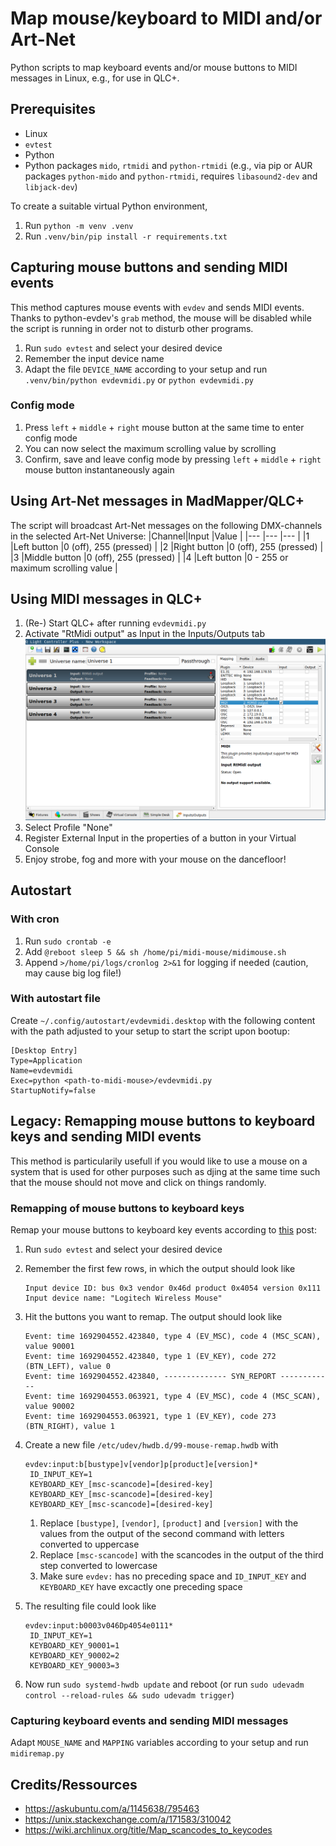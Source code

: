 # Map mouse/keyboard to MIDI and/or Art-Net

Python scripts to map keyboard events and/or mouse buttons to MIDI messages in Linux, e.g., for use in QLC+.

## Prerequisites
- Linux
- `evtest`
- Python
- Python packages `mido`, `rtmidi` and `python-rtmidi` (e.g., via pip or AUR packages `python-mido` and `python-rtmidi`, requires `libasound2-dev` and `libjack-dev`)

To create a suitable virtual Python environment,
1. Run `python -m venv .venv`
1. Run `.venv/bin/pip install -r requirements.txt`

## Capturing mouse buttons and sending MIDI events
This method captures mouse events with `evdev` and sends MIDI events. Thanks to python-evdev's `grab` method, the mouse will be disabled while the script is running in order not to disturb other programs.
1. Run `sudo evtest` and select your desired device
1. Remember the input device name
1. Adapt the file `DEVICE_NAME` according to your setup and run `.venv/bin/python evdevmidi.py` or `python evdevmidi.py`

### Config mode
1. Press `left` + `middle` + `right` mouse button at the same time to enter config mode
1. You can now select the maximum scrolling value by scrolling
1. Confirm, save and leave config mode by pressing `left` + `middle` + `right` mouse button instantaneously again

## Using Art-Net messages in MadMapper/QLC+
The script will broadcast Art-Net messages on the following DMX-channels in the selected Art-Net Universe:
|Channel|Input          |Value                  |
|---    |---            |---                    |
|1      |Left button    |0 (off), 255 (pressed) |
|2      |Right button   |0 (off), 255 (pressed) |
|3      |Middle button  |0 (off), 255 (pressed) |
|4      |Left button    |0 - 255 or maximum scrolling value |


## Using MIDI messages in QLC+
1. (Re-) Start QLC+ after running `evdevmidi.py`
1. Activate "RtMidi output" as Input in the Inputs/Outputs tab
![QLC+ MIDI input](docs/qlcp-midi-input.png)
1. Select Profile "None"
1. Register External Input in the properties of a button in your Virtual Console
1. Enjoy strobe, fog and more with your mouse on the dancefloor!

## Autostart
### With cron
1. Run `sudo crontab -e`
1. Add `@reboot sleep 5 && sh /home/pi/midi-mouse/midimouse.sh`
1. Append `>/home/pi/logs/cronlog 2>&1` for logging if needed (caution, may cause big log file!)

### With autostart file
Create `~/.config/autostart/evdevmidi.desktop` with the following content with the path adjusted to your setup to start the script upon bootup:
```
[Desktop Entry]
Type=Application
Name=evdevmidi
Exec=python <path-to-midi-mouse>/evdevmidi.py
StartupNotify=false
```

## Legacy: Remapping mouse buttons to keyboard keys and sending MIDI events
This method is particularily usefull if you would like to use a mouse on a system that is used for other purposes such as djing at the same time such that the mouse should not move and click on things randomly.

### Remapping of mouse buttons to keyboard keys
Remap your mouse buttons to keyboard key events according to [this](https://askubuntu.com/a/1145638/795463) post:
1. Run `sudo evtest` and select your desired device
1. Remember the first few rows, in which the output should look like
    ```
    Input device ID: bus 0x3 vendor 0x46d product 0x4054 version 0x111
    Input device name: "Logitech Wireless Mouse"
    ```
1. Hit the buttons you want to remap. The output should look like
    ```
    Event: time 1692904552.423840, type 4 (EV_MSC), code 4 (MSC_SCAN), value 90001
    Event: time 1692904552.423840, type 1 (EV_KEY), code 272 (BTN_LEFT), value 0
    Event: time 1692904552.423840, -------------- SYN_REPORT ------------
    Event: time 1692904553.063921, type 4 (EV_MSC), code 4 (MSC_SCAN), value 90002
    Event: time 1692904553.063921, type 1 (EV_KEY), code 273 (BTN_RIGHT), value 1
    ```
1. Create a new file `/etc/udev/hwdb.d/99-mouse-remap.hwdb` with

    ```
    evdev:input:b[bustype]v[vendor]p[product]e[version]*
     ID_INPUT_KEY=1
     KEYBOARD_KEY_[msc-scancode]=[desired-key]
     KEYBOARD_KEY_[msc-scancode]=[desired-key]
     KEYBOARD_KEY_[msc-scancode]=[desired-key]
    ```
    1. Replace `[bustype]`, `[vendor]`, `[product]` and `[version]` with the values from the output of the second command with letters converted to uppercase
    1. Replace `[msc-scancode]` with the scancodes in the output of the third step converted to lowercase
    1. Make sure `evdev:` has no preceding space and `ID_INPUT_KEY` and `KEYBOARD_KEY` have excactly one preceding space
1. The resulting file could look like
    ```
    evdev:input:b0003v046Dp4054e0111*
     ID_INPUT_KEY=1
     KEYBOARD_KEY_90001=1
     KEYBOARD_KEY_90002=2
     KEYBOARD_KEY_90003=3
    ```
1. Now run `sudo systemd-hwdb update` and reboot (or run `sudo udevadm control --reload-rules && sudo udevadm trigger`)

### Capturing keyboard events and sending MIDI messages
Adapt `MOUSE_NAME` and `MAPPING` variables according to your setup and run `midiremap.py`

## Credits/Ressources
- https://askubuntu.com/a/1145638/795463
- https://unix.stackexchange.com/a/171583/310042
- https://wiki.archlinux.org/title/Map_scancodes_to_keycodes